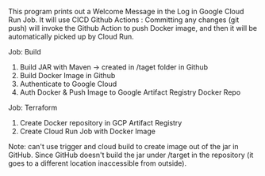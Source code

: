This program prints out a Welcome Message in the Log in Google Cloud Run Job.
It will use CICD Github Actions :
   Committing any changes (git push) will invoke the Github Action to push Docker image, and then it will be automatically picked up by Cloud Run.

Job: Build
1. Build JAR with Maven -> created in /taget folder in Github
2. Build Docker Image in Github
3. Authenticate to Google Cloud
4. Auth Docker & Push Image to Google Artifact Registry Docker Repo 
   
Job: Terraform
1. Create Docker repository in GCP Artifact Registry
2. Create Cloud Run Job with Docker Image

Note: can't use trigger and cloud build to create image out of the jar in GitHub. Since GitHub doesn't build the jar under /target in the repository (it goes to a different location inaccessible from outside).
